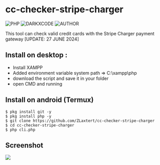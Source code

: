 # cc-checker-stripe-charger

![PHP](https://img.shields.io/badge/language-PHP-blue.svg)
![DARKXCODE](https://img.shields.io/badge/Team-DARKXCODE-black)
![AUTHOR](https://img.shields.io/badge/Author-Zlaxtert-orange)

This tool can check valid credit cards with the Stripe Charger payment gateway [UPDATE: 27 JUNE 2024]

## Install on desktop : 
- Install XAMPP
- Added environment variable system path => C:\xampp\php
- download the script and save it in your folder
- open CMD and running

## Install on android (Termux)
    $ pkg install git -y
    $ pkg install php -y
    $ git clone https://github.com/ZLaxtert/cc-checker-stripe-charger
    $ cd cc-checker-stripe-charger
    $ php cli.php

## Screenshot
<img src="https://github.com/ZLaxtert/cc-checker-stripe-charger/blob/main/ss.jpg">


